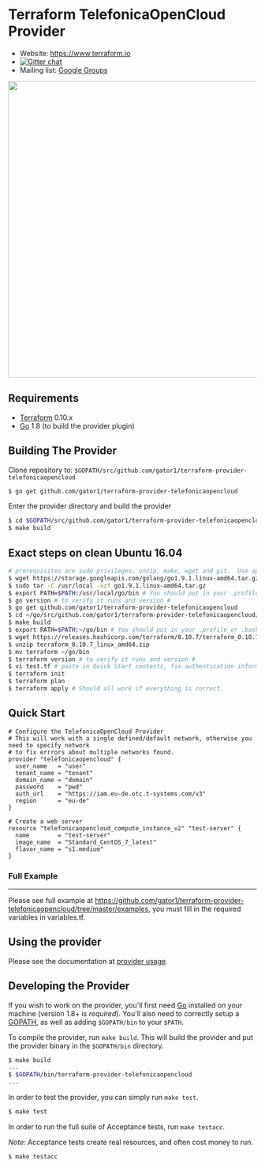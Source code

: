 Terraform TelefonicaOpenCloud Provider
============================

- Website: https://www.terraform.io
- [![Gitter chat](https://badges.gitter.im/hashicorp-terraform/Lobby.png)](https://gitter.im/hashicorp-terraform/Lobby)
- Mailing list: [Google Groups](http://groups.google.com/group/terraform-tool)

<img src="https://cdn.rawgit.com/hashicorp/terraform-website/master/content/source/assets/images/logo-hashicorp.svg" width="600px">

Requirements
------------

-	[Terraform](https://www.terraform.io/downloads.html) 0.10.x
-	[Go](https://golang.org/doc/install) 1.8 (to build the provider plugin)


Building The Provider
---------------------

Clone repository to: `$GOPATH/src/github.com/gator1/terraform-provider-telefonicaopencloud`

```sh
$ go get github.com/gator1/terraform-provider-telefonicaopencloud
```

Enter the provider directory and build the provider

```sh
$ cd $GOPATH/src/github.com/gator1/terraform-provider-telefonicaopencloud
$ make build
```

## Exact steps on clean Ubuntu 16.04

```sh
# prerequisites are sudo privileges, unzip, make, wget and git.  Use apt install if missing.
$ wget https://storage.googleapis.com/golang/go1.9.1.linux-amd64.tar.gz
$ sudo tar -C /usr/local -xzf go1.9.1.linux-amd64.tar.gz
$ export PATH=$PATH:/usr/local/go/bin # You should put in your .profile or .bashrc
$ go version # to verify it runs and version #
$ go get github.com/gator1/terraform-provider-telefonicaopencloud
$ cd ~/go/src/github.com/gator1/terraform-provider-telefonicaopencloud/
$ make build
$ export PATH=$PATH:~/go/bin # You should put in your .profile or .bashrc
$ wget https://releases.hashicorp.com/terraform/0.10.7/terraform_0.10.7_linux_amd64.zip
$ unzip terraform_0.10.7_linux_amd64.zip
$ mv terraform ~/go/bin
$ terraform version # to verify it runs and version #
$ vi test.tf # paste in Quick Start contents, fix authentication information
$ terraform init
$ terraform plan
$ terraform apply # Should all work if everything is correct.

```

## Quick Start

```hcl
# Configure the TelefonicaOpenCloud Provider
# This will work with a single defined/default network, otherwise you need to specify network
# to fix errrors about multiple networks found.
provider "telefonicaopencloud" {
  user_name   = "user"
  tenant_name = "tenant"
  domain_name = "domain"
  password    = "pwd"
  auth_url    = "https://iam.eu-de.otc.t-systems.com/v3"
  region      = "eu-de"
}

# Create a web server
resource "telefonicaopencloud_compute_instance_v2" "test-server" {
  name		  = "test-server"
  image_name  = "Standard_CentOS_7_latest"
  flavor_name = "s1.medium"
}
```

### Full Example
----------------------
Please see full example at https://github.com/gator1/terraform-provider-telefonicaopencloud/tree/master/examples,
you must fill in the required variables in variables.tf.

Using the provider
----------------------
Please see the documentation at [provider usage](website/docs/index.html.markdown).

Developing the Provider
---------------------------

If you wish to work on the provider, you'll first need [Go](http://www.golang.org) installed on your machine (version 1.8+ is *required*). You'll also need to correctly setup a [GOPATH](http://golang.org/doc/code.html#GOPATH), as well as adding `$GOPATH/bin` to your `$PATH`.

To compile the provider, run `make build`. This will build the provider and put the provider binary in the `$GOPATH/bin` directory.

```sh
$ make build
...
$ $GOPATH/bin/terraform-provider-telefonicaopencloud
...
```

In order to test the provider, you can simply run `make test`.

```sh
$ make test
```

In order to run the full suite of Acceptance tests, run `make testacc`.

*Note:* Acceptance tests create real resources, and often cost money to run.

```sh
$ make testacc
```
